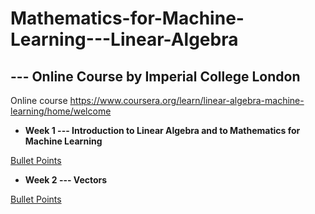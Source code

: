 # Mathematics-for-Machine-Learning---Linear-Algebra
## --- Online Course by Imperial College London

Online course https://www.coursera.org/learn/linear-algebra-machine-learning/home/welcome


- **Week 1 --- Introduction to Linear Algebra and to Mathematics for Machine Learning**

[Bullet Points](https://github.com/lxn1021/Mathematics-for-Machine-Learning---Linear-Algebra/blob/master/Week%201.pdf)


- **Week 2 --- Vectors**

[Bullet Points](https://github.com/lxn1021/Mathematics-for-Machine-Learning---Linear-Algebra/blob/master/Week%202.pdf)
